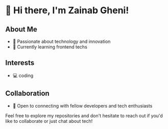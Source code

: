 # 👋 Hi there, I'm Zainab Gheni!

## About Me
- 🚀 Passionate about technology and innovation
- 🌱 Currently learning frontend techs


## Interests
- 💻 coding


## Collaboration
- 🤝 Open to connecting with fellow developers and tech enthusiasts


Feel free to explore my repositories and don't hesitate to reach out if you'd like to collaborate or just chat about tech!
